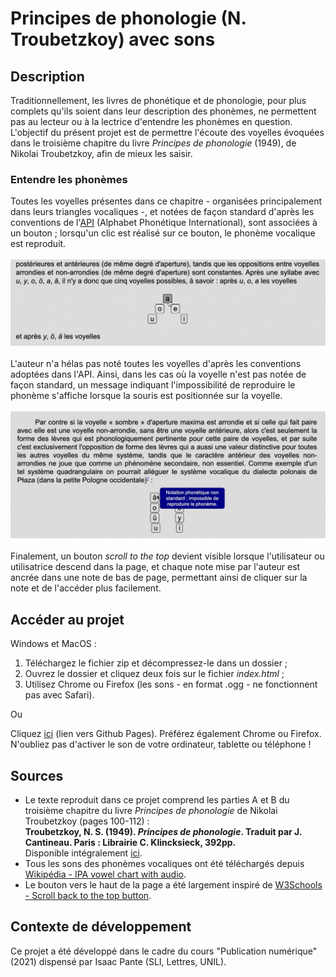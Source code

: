 # Principes de phonologie (N. Troubetzkoy) avec sons

## Description
Traditionnellement, les livres de phonétique et de phonologie, pour plus complets qu'ils soient dans leur description des phonèmes, ne permettent pas au lecteur ou à la lectrice d'entendre les phonèmes en question. L'objectif du présent projet est de permettre l'écoute des voyelles évoquées dans le troisième chapitre du livre *Principes de phonologie* (1949), de Nikolai Troubetzkoy, afin de mieux les saisir.

### Entendre les phonèmes
Toutes les voyelles présentes dans ce chapitre - organisées principalement dans leurs triangles vocaliques -, et notées de façon standard d'après les conventions de l'[API](https://fr.wikipedia.org/wiki/Alphabet_phon%C3%A9tique_international) (Alphabet Phonétique International), sont associées à un bouton ; lorsqu'un clic est réalisé sur ce bouton, le phonème vocalique est reproduit.<br><br>
![capture d'écran 1](images/printScreen_1.png)<br><br>
L'auteur n'a hélas pas noté toutes les voyelles d'après les conventions adoptées dans l'API. Ainsi, dans les cas où la voyelle n'est pas notée de façon standard, un message indiquant l'impossibilité de reproduire le phonème s'affiche lorsque la souris est positionnée sur la voyelle.<br><br>
![capture d'écran 2](images/printScreen_2.png)<br><br>
Finalement, un bouton *scroll to the top* devient visible lorsque l'utilisateur ou utilisatrice descend dans la page, et chaque note mise par l'auteur est ancrée dans une note de bas de page, permettant ainsi de cliquer sur la note et de l'accéder plus facilement. 

## Accéder au projet
Windows et MacOS :
1. Téléchargez le fichier zip et décompressez-le dans un dossier ;
2. Ouvrez le dossier et cliquez deux fois sur le fichier *index.html* ;<br>
3. Utilisez Chrome ou Firefox (les sons - en format .ogg - ne fonctionnent pas avec Safari).

Ou <br>

Cliquez [ici](https://laurapippus.github.io/Principes-phonologie-avec-sons/) (lien vers Github Pages). Préférez également Chrome ou Firefox.<br>
N'oubliez pas d'activer le son de votre ordinateur, tablette ou téléphone !

## Sources 
+ Le texte reproduit dans ce projet comprend les parties A et B du troisième chapitre du livre <i>Principes de phonologie</i> de Nikolai Troubetzkoy (pages 100-112) :<br> **Troubetzkoy, N. S. (1949). *Principes de phonologie*. Traduit par J. Cantineau. Paris : Librairie C. Klincksieck, 392pp.**<br> 
Disponible intégralement [ici](https://ia802706.us.archive.org/22/items/principesdephono00trub/principesdephono00trub.pdf).<br>
+ Tous les sons des phonèmes vocaliques ont été téléchargés depuis [Wikipédia - IPA vowel chart with audio](https://en.wikipedia.org/wiki/IPA_vowel_chart_with_audio).<br>
+ Le bouton vers le haut de la page a été largement inspiré de [W3Schools - Scroll back to the top button](https://www.w3schools.com/howto/howto_js_scroll_to_top.asp).<br>

## Contexte de développement 
Ce projet a été développé dans le cadre du cours "Publication numérique" (2021) dispensé par Isaac Pante (SLI, Lettres, UNIL).